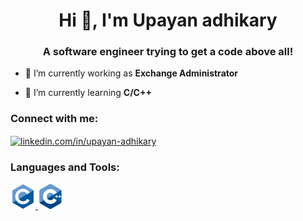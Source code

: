 <h1 align="center">Hi 👋, I'm Upayan adhikary</h1>
<h3 align="center">A software engineer trying to get a code above all!</h3>

- 🔭 I’m currently working as **Exchange Administrator**

- 🌱 I’m currently learning **C/C++**

<h3 align="left">Connect with me:</h3>
<p align="left">
<a href="https://linkedin.com/in/linkedin.com/in/upayan-adhikary" target="blank"><img align="center" src="https://raw.githubusercontent.com/rahuldkjain/github-profile-readme-generator/master/src/images/icons/Social/linked-in-alt.svg" alt="linkedin.com/in/upayan-adhikary" height="30" width="40" /></a>
</p>

<h3 align="left">Languages and Tools:</h3>
<p align="left"> <a href="https://www.cprogramming.com/" target="_blank" rel="noreferrer"> <img src="https://raw.githubusercontent.com/devicons/devicon/master/icons/c/c-original.svg" alt="c" width="40" height="40"/> </a> <a href="https://www.w3schools.com/cpp/" target="_blank" rel="noreferrer"> <img src="https://raw.githubusercontent.com/devicons/devicon/master/icons/cplusplus/cplusplus-original.svg" alt="cplusplus" width="40" height="40"/> </a> </p>
